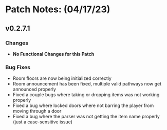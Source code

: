 # Patch Notes: (04/17/23)

## v0.2.7.1

### Changes

- **No Functional Changes for this Patch**

### Bug Fixes

- Room floors are now being initialized correctly
- Room announcement has been fixed, multiple valid pathways now get announced properly
- Fixed a couple bugs where taking or dropping items was not working properly
- Fixed a bug where locked doors where not barring the player from moving through a door
- Fixed a bug where the parser was not getting the item name properly (just a case-sensitive issue)
